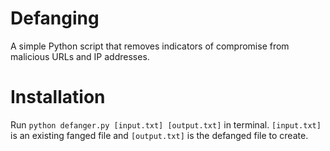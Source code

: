 # Defanging

A simple Python script that removes indicators of compromise from malicious URLs and IP addresses.

# Installation

Run `python defanger.py [input.txt] [output.txt]` in terminal. `[input.txt]` is an existing fanged file and `[output.txt]` is the defanged file to create.
